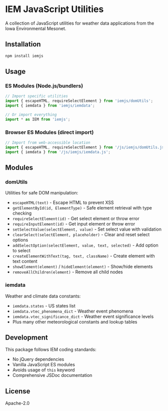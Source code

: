 # IEM JavaScript Utilities

A collection of JavaScript utilities for weather data applications from the Iowa Environmental Mesonet.

## Installation

```bash
npm install iemjs
```

## Usage

### ES Modules (Node.js/bundlers)

```javascript
// Import specific utilities
import { escapeHTML, requireSelectElement } from 'iemjs/domUtils';
import { iemdata } from 'iemjs/iemdata';

// Or import everything
import * as IEM from 'iemjs';
```

### Browser ES Modules (direct import)

```javascript
// Import from web-accessible location
import { escapeHTML, requireSelectElement } from '/js/iemjs/domUtils.js';
import { iemdata } from '/js/iemjs/iemdata.js';
```

## Modules

### domUtils

Utilities for safe DOM manipulation:

- `escapeHTML(text)` - Escape HTML to prevent XSS
- `getElementById(id, ElementType)` - Safe element retrieval with type checking
- `requireSelectElement(id)` - Get select element or throw error
- `requireInputElement(id)` - Get input element or throw error
- `setSelectValue(selectElement, value)` - Set select value with validation
- `clearSelect(selectElement, placeholder)` - Clear and reset select options
- `addSelectOption(selectElement, value, text, selected)` - Add option to select
- `createElementWithText(tag, text, className)` - Create element with text content
- `showElement(element)` / `hideElement(element)` - Show/hide elements
- `removeAllChildren(element)` - Remove all child nodes

### iemdata

Weather and climate data constants:

- `iemdata.states` - US states list
- `iemdata.vtec_phenomena_dict` - Weather event phenomena
- `iemdata.vtec_significance_dict` - Weather event significance levels
- Plus many other meteorological constants and lookup tables

## Development

This package follows IEM coding standards:

- No jQuery dependencies
- Vanilla JavaScript ES modules
- Avoids usage of `this` keyword
- Comprehensive JSDoc documentation

## License

Apache-2.0
